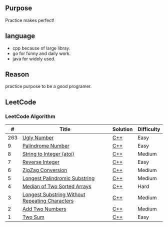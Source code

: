 ## Purpose
Practice makes perfect!

## language
* cpp because of  large libray.
* go for funny and daily work.
* java for widely used.

## Reason
practice purpose to be a good programer.

## LeetCode

### LeetCode Algorithm

| # | Title | Solution | Difficulty |
|---| ----- | -------- | ---------- |
|263|[Ugly Number](https://leetcode.com/problems/ugly-number/)| [C++](./cpp/0263/ugly-number.cpp)|Easy|
|9|[Palindrome Number](https://leetcode.com/problems/palindrome-number/)| [C++](./cpp/0009/palindrome-number.cpp)|Easy|
|8|[String to Integer (atoi)](https://leetcode.com/problems/string-to-integer-atoi/)| [C++](./cpp/0008/string-to-integer-atoi.cpp)|Medium|
|7|[Reverse Integer](https://leetcode.com/problems/reverse-integer/)| [C++](./cpp/0007/reverse-integer.cpp)|Easy|
|6|[ZigZag Conversion](https://leetcode.com/problems/zigzag-conversion/)| [C++](./cpp/0006/zigzag-conversion.cpp)|Medium|
|5|[Longest Palindromic Substring](https://leetcode.com/problems/longest-palindromic-substring/)| [C++](./cpp/0005/longest-palindromic-substring.cpp)|Medium|
|4|[Median of Two Sorted Arrays](https://leetcode.com/problems/median-of-two-sorted-arrays/)| [C++](./cpp/0004/median-of-two-sorted-arrays.cpp)|Hard|
|3|[Longest Substring Without Repeating Characters](https://leetcode.com/problems/longest-substring-without-repeating-characters/)| [C++](./cpp/0003/longest-substring-without-repeating-characters.cpp)|Medium|
|2|[Add Two Numbers](https://leetcode.com/problems/add-two-numbers/)| [C++](./cpp/0002/add-two-numbers.cpp)|Medium|
|1|[Two Sum](https://leetcode.com/problems/two-sum/)| [C++](./cpp/0001/two-sum.cpp) |Easy|
